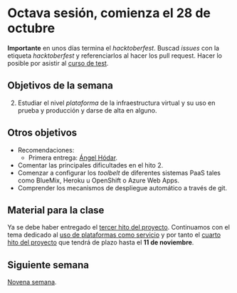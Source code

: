 # Octava sesión, comienza el 28 de octubre

**Importante** en unos días termina el *hacktoberfest*. Buscad *issues* con la
etiqueta *hacktoberfest* y referenciarlos al hacer los pull
request. Hacer lo posible por asistir
al [curso de test](https://jj.github.io/curso-tdd). 

## Objetivos de la semana

2. Estudiar el nivel *plataforma* de la infraestructura virtual y su
   uso en prueba y producción y darse de alta en alguno.


## Otros objetivos

* Recomendaciones:
  * Primera entrega: [Ángel Hódar](https://github.com/angelhodar/NotasIV).
* Comentar las principales dificultades en el hito 2.
* Comenzar a configurar los *toolbelt* de diferentes sistemas PaaS tales como BlueMix, Heroku u OpenShift o Azure Web Apps.
* Comprender los mecanismos de despliegue automático a través de git.

## Material para la clase

Ya se debe haber entregado el [tercer hito del proyecto](http://jj.github.io/IV/documentos/proyecto/3.Microservicios). Continuamos con el tema dedicado al
[uso de plataformas como servicio](http://jj.github.io/IV/documentos/temas/PaaS) y
por tanto
el [cuarto hito del proyecto](http://jj.github.io/IV/documentos/proyecto/4.PaaS) que
    tendrá de plazo hasta el **11 de noviembre**.

## Siguiente semana

[Novena semana](semana-09.md).


